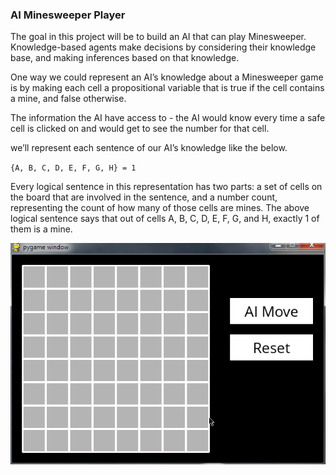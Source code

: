 ### AI Minesweeper Player 

The goal in this project will be to build an AI that can play Minesweeper. Knowledge-based agents make decisions by considering their knowledge base, and making inferences based on that knowledge.

One way we could represent an AI’s knowledge about a Minesweeper game is by making each cell a propositional variable that is true if the cell contains a mine, and false otherwise.

The information the AI have access to - the AI would know every time a safe cell is clicked on and would get to see the number for that cell. 

we’ll represent each sentence of our AI’s knowledge like the below.

`{A, B, C, D, E, F, G, H} = 1`

Every logical sentence in this representation has two parts: a set of cells on the board that are involved in the sentence, and a number count, representing the count of how many of those cells are mines. The above logical sentence says that out of cells A, B, C, D, E, F, G, and H, exactly 1 of them is a mine.

![](https://github.com/vuurball/ai-3-minesweeper/blob/master/demo.gif)